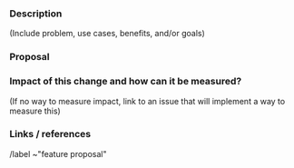 ### Description

(Include problem, use cases, benefits, and/or goals)

### Proposal

### Impact of this change and how can it be measured?

(If no way to measure impact, link to an issue that will implement a way to measure this)

### Links / references

/label ~"feature proposal"
